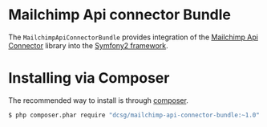 # Mailchimp Api connector Bundle

The `MailchimpApiConnectorBundle` provides integration of the [Mailchimp Api Connector](https://github.com/dcsg/MailchimpApiConnector) library into the [Symfony2 framework](http://symfony.com).

# Installing via Composer

The recommended way to install is through [composer](http://composer.org).

```sh
$ php composer.phar require "dcsg/mailchimp-api-connector-bundle:~1.0"
```
